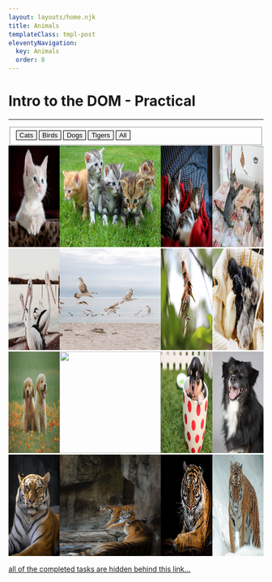 ```yaml
---
layout: layouts/home.njk
title: Animals
templateClass: tmpl-post
eleventyNavigation:
  key: Animals
  order: 8
---
```

<style>
    .grid {
        display: grid;
        grid-template-columns: repeat(4, 1fr);
    }

    img {
        height: 200px;
        width: 200px;
    }

    button {
        border: 1px solid black;
    }
    .selected {
        border: 1px solid red;
    }
</style>    
<h1>Intro to the DOM - Practical</h1>
<hr>
<p id="helper-text"></p>

<div>
    <form>
        <fieldset>
            <button data-animal="cat" class="buttonFilter">Cats</button>
            <button data-animal="bird" class="buttonFilter">Birds</button>
            <button data-animal="dog" class="buttonFilter">Dogs</button>
            <button data-animal="tiger" class="buttonFilter">Tigers</button>
            <button data-animal="all" class="buttonFilter">All</button>
        </fieldset>
    </form>
    <div class="grid">
        <div class="imageFilter cat">
            <img src="/img/animals/cats/cat1.jpg" />
        </div>    
        <div class="imageFilter cat">
            <img src="/img/animals/cats/cat2.jpg" />
        </div>
        <div class="imageFilter cat">
            <img src="/img/animals/cats/cat3.jpg" />
        </div>
        <div class="imageFilter cat">
            <img src="/img/animals/cats/cat4.jpg" />
        </div>
        <div class="imageFilter bird">
            <img src="/img/animals/birds/birds1.jpg" />
        </div>
        <div class="imageFilter bird">
            <img src="/img/animals/birds/birds2.jpg" />
        </div>
        <div class="imageFilter bird">
            <img src="/img/animals/birds/birds3.jpg" />
        </div>
        <div class="imageFilter bird">
            <img src="/img/animals/birds/birds4.jpg" />
        </div>
        <div class="imageFilter dog">
            <img src="/img/animals/dogs/dogs1.jpg" />
        </div>
        <div class="imageFilter dog">
            <img src="/img/animals/dogs/dogs2.jpg" />
        </div>
        <div class="imageFilter dog">
            <img src="/img/animals/dogs/dogs3.jpg" />
        </div>
        <div class="imageFilter dog">
            <img src="/img/animals/dogs/dogs4.jpg" />
        </div>
        <div class="imageFilter tiger">
            <img src="/img/animals/tigers/tigers1.jpg" />
        </div>
        <div class="imageFilter tiger">
            <img src="/img/animals/tigers/tigers2.jpg" />
        </div>
        <div class="imageFilter tiger">
            <img src="/img/animals/tigers/tigers3.jpg" />
        </div>
        <div class="imageFilter tiger">
            <img src="/img/animals/tigers/tigers4.jpg" />
        </div>
    </div> 
</div>

<a href="heres-one-i-made-earlier">all of the completed tasks are hidden behind this link...</a>

<script type="text/javascript">
    const button = document.querySelectorAll(".buttonFilter");
    const images = document.querySelectorAll(".imageFilter");
    const helperText = document.querySelector('#helper-text');

    console.log(button);

    function updateImageDisplay(animal) {
        for (let i = 0; i < images.length; i++) {
            var imageElement = images[i];

            if (animal === 'all' || imageElement.classList.contains(animal)) {
                imageElement.style.display = 'block';
            }
            else {
                imageElement.style.display = 'none';
            }
        }
    }

    function updateClickedButton(selectedButton) {
        for (let i = 0; i < button.length; i++) {
            if (button[i] === selectedButton) {
                // the button we clicked
                button[i].classList.add('selected');
            }
            else {
                // not the buttong we clicked
                button[i].classList.remove('selected');
            }
        }
    }    
    function updateHelperText(animal) {
        helperText.innerHTML = "You're looking at pictures of " + animal + ".";
    }
    
    for (let i = 0; i < button.length; i++) {
        button[i].addEventListener("click", function(event) {
            event.preventDefault();
        
            var animal = button[i].dataset.animal;

            console.log(animal);

            updateImageDisplay(animal);
            updateClickedButton(button[i]);
            updateHelperText(animal);
        });
    }

    searchBox.addEventListener('keyup', function(event) {
            var mySearchTerm = this.value;

            for (let i = 0; i < images.length; i++) {
                var dave = images[i];
                
                if (mySearchTerm === 'all' || dave.getAttribute('class').includes(mySearchTerm)) {
                    dave.style.display = 'block';
                }
                else {
                    dave.style.display = 'none';
                }
            }
        }    
    );

    // function keyup(event) {
    //     var mySearchTerm = this.value;

    //     for (let i = 0; i < images.length; i++) {
    //         var dave = images[i];

    //         if (mySearchTerm === 'all' || dave.getAttribute('class').includes(mySearchTerm)) {
    //             dave.style.display = 'block';
    //         }
    //         else {
    //             dave.style.display = 'none';
    //         }
    //     }
    // }
    // searchBox.addEventListener('keyup', keyupFunction
    // );
</script>
